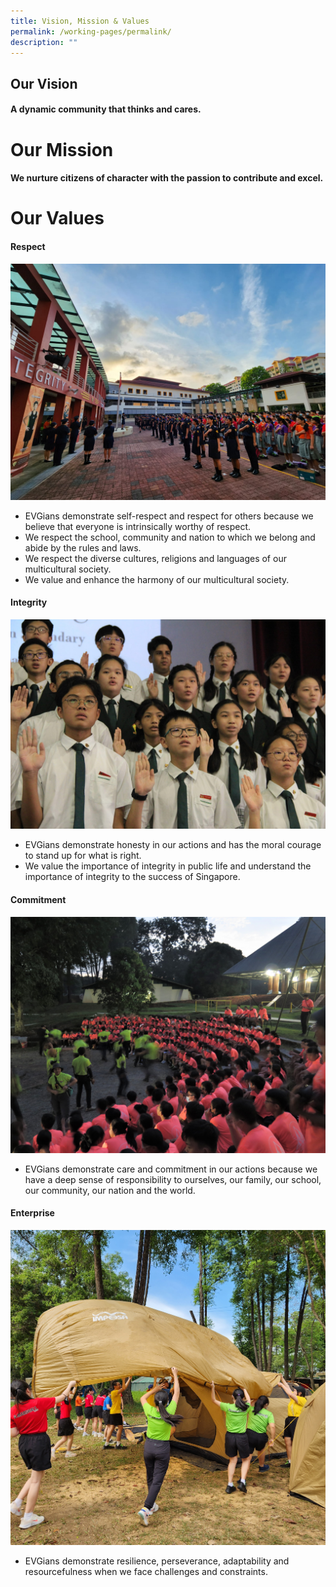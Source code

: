 ```yaml
---
title: Vision, Mission & Values
permalink: /working-pages/permalink/
description: ""
---
```

## Our Vision
#### **A dynamic community that thinks and cares.**


# Our Mission


#### **We nurture citizens of character with the passion to contribute and excel.**
# Our Values
#### **Respect**
![](/images/Our%20School%20Values/respect.jpeg)
* EVGians demonstrate self-respect and respect for others because we believe that everyone is intrinsically worthy of respect.
* We respect the school, community and nation to which we belong and abide by the rules and laws.
* We respect the diverse cultures, religions and languages of our multicultural society.
* We value and enhance the harmony of our multicultural society.

#### **Integrity**

![](/images/integrity3.jpg)
* EVGians demonstrate honesty in our actions and has the moral courage to stand up for what is right.
* We value the importance of integrity in public life and understand the importance of integrity to the success of Singapore.

#### **Commitment**
![](/images/Our%20School%20Values/commitment_2.jpg)
* EVGians demonstrate care and commitment in our actions because we have a deep sense of responsibility to ourselves, our family, our school, our community, our nation and the world.

#### **Enterprise**
![](/images/Our%20School%20Values/enterprise.jpg)
* EVGians demonstrate resilience, perseverance, adaptability and resourcefulness when we face challenges and constraints.